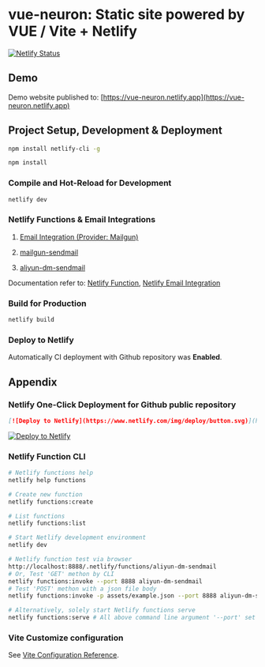 # vue-neuron: Static site powered by VUE / Vite + Netlify

[![Netlify Status](https://api.netlify.com/api/v1/badges/f63cda47-090d-41bf-aae2-56ef82e9896b/deploy-status)](https://app.netlify.com/sites/vue-neuron/deploys)

## Demo

Demo website published to: [https://vue-neuron.netlify.app](https://vue-neuron.netlify.app)

## Project Setup, Development & Deployment

```sh
npm install netlify-cli -g

npm install
```

### Compile and Hot-Reload for Development

```sh
netlify dev
```

### Netlify Functions & Email Integrations

1. [Email Integration (Provider: Mailgun)](https://app.netlify.com/sites/vue-neuron/integrations/emails)

2. [mailgun-sendmail](netlify/functions/mailgun-sendmail/)

3. [aliyun-dm-sendmail](netlify/functions/aliyun-dm-sendmail/)

Documentation refer to: [Netlify Function](https://docs.netlify.com/functions/overview/), [Netlify Email Integration](https://docs.netlify.com/integrations/email-integration/)

### Build for Production

```sh
netlify build
```

### Deploy to Netlify

Automatically CI deployment with Github repository was **Enabled**.

## Appendix

### Netlify One-Click Deployment for Github public repository

```md
[![Deploy to Netlify](https://www.netlify.com/img/deploy/button.svg)](https://app.netlify.com/start/deploy?repository=https://github.com/dyslab/vue-neuron)
```

[![Deploy to Netlify](https://www.netlify.com/img/deploy/button.svg)](https://app.netlify.com/start/deploy?repository=https://github.com/dyslab/vue-neuron)

### Netlify Function CLI

```sh
# Netlify functions help
netlify help functions

# Create new function
netlify functions:create

# List functions
netlify functions:list

# Start Netlify development environment
netlify dev

# Netlify function test via browser
http://localhost:8888/.netlify/functions/aliyun-dm-sendmail
# Or, Test 'GET' methon by CLI
netlify functions:invoke --port 8888 aliyun-dm-sendmail
# Test 'POST' methon with a json file body
netlify functions:invoke -p assets/example.json --port 8888 aliyun-dm-sendmail

# Alternatively, solely start Netlify functions serve
netlify functions:serve # All above command line argument '--port' set to '9999' instead
```

### Vite Customize configuration

See [Vite Configuration Reference](https://vitejs.dev/config/).
